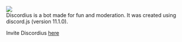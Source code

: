 <img src="https://cdn.discordapp.com/attachments/324956907616075776/325685997012516875/aaaarealdiscordius.png">

<br>
 Discordius is a bot made for fun and moderation. It was created using discord.js (version 11.1.0). 
<br>
<p>Invite Discordius <a href="https://discordbots.org/bot/312668157552623616">here</a></p>
